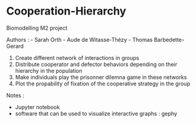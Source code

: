 # Cooperation-Hierarchy
Biomodelling M2 project

Authors : - Sarah Orth
          - Aude de Witasse-Thézy
          - Thomas Barbedette-Gerard

1. Create different network of interactions in groups
2. Distribute cooperator and defector behaviors depending on their hierarchy in the population
3. Make individuals play the prisonner dilemna game in these networks
4. Plot the propability of fixation of the cooperative strategy in the group

Notes :
- Jupyter notebook
- software that can be used to visualize interactive graphs : gephy
